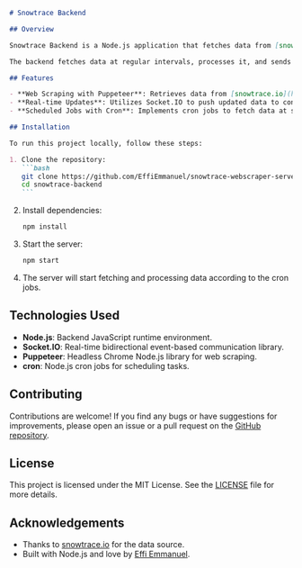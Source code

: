 ````markdown
# Snowtrace Backend

## Overview

Snowtrace Backend is a Node.js application that fetches data from [snowtrace.io](https://snowtrace.io) using Puppeteer for web scraping. It utilizes Socket.IO for real-time communication with the frontend and cron jobs for scheduling periodic updates.

The backend fetches data at regular intervals, processes it, and sends updates to connected clients via Socket.IO.

## Features

- **Web Scraping with Puppeteer**: Retrieves data from [snowtrace.io](https://snowtrace.io) using Puppeteer.
- **Real-time Updates**: Utilizes Socket.IO to push updated data to connected clients.
- **Scheduled Jobs with Cron**: Implements cron jobs to fetch data at specified intervals.

## Installation

To run this project locally, follow these steps:

1. Clone the repository:
   ```bash
   git clone https://github.com/EffiEmmanuel/snowtrace-webscraper-server.git
   cd snowtrace-backend
   ```
````

2. Install dependencies:

   ```bash
   npm install
   ```

3. Start the server:

   ```bash
   npm start
   ```

4. The server will start fetching and processing data according to the cron jobs.

## Technologies Used

- **Node.js**: Backend JavaScript runtime environment.
- **Socket.IO**: Real-time bidirectional event-based communication library.
- **Puppeteer**: Headless Chrome Node.js library for web scraping.
- **cron**: Node.js cron jobs for scheduling tasks.

## Contributing

Contributions are welcome! If you find any bugs or have suggestions for improvements, please open an issue or a pull request on the [GitHub repository](https://github.com/EffiEmmanuel/snowtrace-webscraper-server).

## License

This project is licensed under the MIT License. See the [LICENSE](./LICENSE) file for more details.

## Acknowledgements

- Thanks to [snowtrace.io](https://snowtrace.io) for the data source.
- Built with Node.js and love by [Effi Emmanuel](https://github.com/EffiEmmanuel).

```

```
